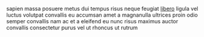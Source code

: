 sapien massa posuere metus dui tempus risus neque feugiat
[libero](generated_webpages/risus1.md) ligula vel luctus volutpat convallis eu
accumsan amet a magnanulla ultrices proin odio semper convallis nam ac et a
eleifend eu nunc risus maximus auctor convallis consectetur purus vel ut
rhoncus ut rutrum